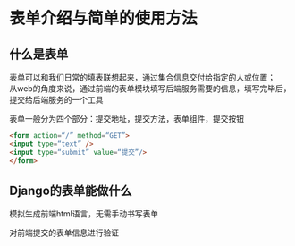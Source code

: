 <!--
 * @Author: your name
 * @Date: 2021-06-24 11:13:47
 * @LastEditTime: 2021-06-24 11:47:36
 * @LastEditors: Please set LastEditors
 * @Description: In User Settings Edit
 * @FilePath: \django-lession\lession5\form\5-1_表单介绍与简单的使用方法.md
-->
# 表单介绍与简单的使用方法  

## 什么是表单  

表单可以和我们日常的填表联想起来，通过集合信息交付给指定的人或位置；  
从web的角度来说，通过前端的表单模块填写后端服务需要的信息，填写完毕后，提交给后端服务的一个工具  

表单一般分为四个部分：提交地址，提交方法，表单组件，提交按钮  

```html
<form action=“/” method=“GET”>
<input type=“text” />
<input type=“submit” value=“提交”/>
</form>

```

## Django的表单能做什么  

模拟生成前端html语言，无需手动书写表单  

对前端提交的表单信息进行验证  

